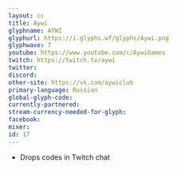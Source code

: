 ```yaml
---
layout: cc
title: Aywi
glyphname: AYWI
glyphurl: https://i.glyphs.wf/glyphs/Aywi.png
glyphwave: 7
youtube: https://www.youtube.com/c/AywiGames
twitch: https://twitch.tv/aywi
twitter: 
discord: 
other-site: https://vk.com/aywiclub
primary-language: Russian
global-glyph-code: 
currently-partnered: 
stream-currency-needed-for-glyph: 
facebook: 
mixer: 
id: 17
---
```

* Drops codes in Twitch chat
